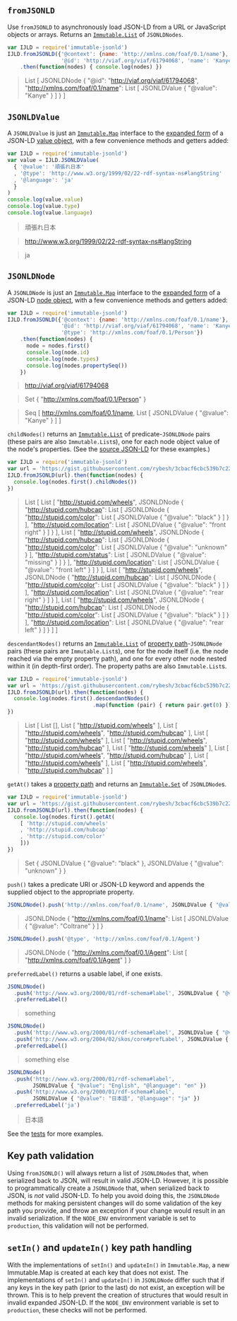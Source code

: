 ## `fromJSONLD`

Use `fromJSONLD` to asynchronously load JSON-LD from a URL or JavaScript objects or arrays. Returns an [`Immutable.List`](http://facebook.github.io/immutable-js/docs/#/List) of `JSONLDNodes`.

```javascript
var IJLD = require('immutable-jsonld')
IJLD.fromJSONLD({'@context': {name: 'http://xmlns.com/foaf/0.1/name'},
                 '@id': 'http://viaf.org/viaf/61794068', 'name': 'Kanye'})
    .then(function(nodes) { console.log(nodes) })
```
> List [ JSONLDNode { "@id": "http://viaf.org/viaf/61794068", "http://xmlns.com/foaf/0.1/name": List [ JSONLDValue { "@value": "Kanye" } ] } ]

## `JSONLDValue`

A `JSONLDValue` is just an [`Immutable.Map`](http://facebook.github.io/immutable-js/docs/#/Map) interface to the [expanded form](https://www.w3.org/TR/json-ld/#expanded-document-form) of a JSON-LD [value object](https://www.w3.org/TR/json-ld/#value-objects), with a few convenience methods and getters added:

```javascript
var IJLD = require('immutable-jsonld')
var value = IJLD.JSONLDValue(
  { '@value': '頑張れ日本'
  , '@type': 'http://www.w3.org/1999/02/22-rdf-syntax-ns#langString'
  , '@language': 'ja'
  }
)
console.log(value.value)
console.log(value.type)
console.log(value.language)
```
> 頑張れ日本

> http://www.w3.org/1999/02/22-rdf-syntax-ns#langString

> ja

## `JSONLDNode`

A `JSONLDNode` is just an [`Immutable.Map`](http://facebook.github.io/immutable-js/docs/#/Map) interface to the [expanded form](https://www.w3.org/TR/json-ld/#expanded-document-form) of a JSON-LD [node object](https://www.w3.org/TR/json-ld/#node-objects), with a few convenience methods and getters added:

```javascript
var IJLD = require('immutable-jsonld')
IJLD.fromJSONLD({'@context': {name: 'http://xmlns.com/foaf/0.1/name'},
                 '@id': 'http://viaf.org/viaf/61794068', 'name': 'Kanye',
                 '@type': 'http://xmlns.com/foaf/0.1/Person'})
    .then(function(nodes) {
      node = nodes.first()
      console.log(node.id)
      console.log(node.types)
      console.log(nodes.propertySeq())
    })
```
> http://viaf.org/viaf/61794068

> Set { "http://xmlns.com/foaf/0.1/Person" }

> Seq [ http://xmlns.com/foaf/0.1/name, List [ JSONLDValue { "@value": "Kanye" } ] ]

`childNodes()` returns an [`Immutable.List`](http://facebook.github.io/immutable-js/docs/#/List) of predicate-`JSONLDNode` pairs (these pairs are also `Immutable.List`s), one for each node object value of the node's properties. (See the [source JSON-LD](https://gist.github.com/rybesh/3cbacf6cbc539b7c22f7) for these examples.)

```javascript
var IJLD = require('immutable-jsonld')
var url = 'https://gist.githubusercontent.com/rybesh/3cbacf6cbc539b7c22f7/raw/2c15ecbd3e878dd40523fa1ad8c70f004a1bb193/stupid.json'
IJLD.fromJSONLD(url).then(function(nodes) {
  console.log(nodes.first().childNodes())
})
```
> List [ List [ "http://stupid.com/wheels", JSONLDNode { "http://stupid.com/hubcap": List [ JSONLDNode { "http://stupid.com/color": List [ JSONLDValue { "@value": "black" } ] } ], "http://stupid.com/location": List [ JSONLDValue { "@value": "front right" } ] } ], List [ "http://stupid.com/wheels", JSONLDNode { "http://stupid.com/hubcap": List [ JSONLDNode { "http://stupid.com/color": List [ JSONLDValue { "@value": "unknown" } ], "http://stupid.com/status": List [ JSONLDValue { "@value": "missing" } ] } ], "http://stupid.com/location": List [ JSONLDValue { "@value": "front left" } ] } ], List [ "http://stupid.com/wheels", JSONLDNode { "http://stupid.com/hubcap": List [ JSONLDNode { "http://stupid.com/color": List [ JSONLDValue { "@value": "black" } ] } ], "http://stupid.com/location": List [ JSONLDValue { "@value": "rear right" } ] } ], List [ "http://stupid.com/wheels", JSONLDNode { "http://stupid.com/hubcap": List [ JSONLDNode { "http://stupid.com/color": List [ JSONLDValue { "@value": "black" } ] } ], "http://stupid.com/location": List [ JSONLDValue { "@value": "rear left" } ] } ] ]

`descendantNodes()` returns an [`Immutable.List`](http://facebook.github.io/immutable-js/docs/#/List) of [property path](https://www.w3.org/TR/sparql11-query/#propertypaths)-`JSONLDNode` pairs (these pairs are `Immutable.List`s), one for the node itself (i.e. the node reached via the empty property path), and one for every other node nested within it (in depth-first order). The property paths are also `Immutable.List`s.

```javascript
var IJLD = require('immutable-jsonld')
var url = 'https://gist.githubusercontent.com/rybesh/3cbacf6cbc539b7c22f7/raw/2c15ecbd3e878dd40523fa1ad8c70f004a1bb193/stupid.json'
IJLD.fromJSONLD(url).then(function(nodes) {
  console.log(nodes.first().descendantNodes()
                           .map(function (pair) { return pair.get(0) }))
})
```
> List [ List [], List [ "http://stupid.com/wheels" ], List [ "http://stupid.com/wheels", "http://stupid.com/hubcap" ], List [ "http://stupid.com/wheels" ], List [ "http://stupid.com/wheels", "http://stupid.com/hubcap" ], List [ "http://stupid.com/wheels" ], List [ "http://stupid.com/wheels", "http://stupid.com/hubcap" ], List [ "http://stupid.com/wheels" ], List [ "http://stupid.com/wheels", "http://stupid.com/hubcap" ] ]

`getAt()` takes a [property path](https://www.w3.org/TR/sparql11-query/#propertypaths) and returns an [`Immutable.Set`](http://facebook.github.io/immutable-js/docs/#/Set) of `JSONLDNode`s.

```javascript
var IJLD = require('immutable-jsonld')
var url = 'https://gist.githubusercontent.com/rybesh/3cbacf6cbc539b7c22f7/raw/2c15ecbd3e878dd40523fa1ad8c70f004a1bb193/stupid.json'
IJLD.fromJSONLD(url).then(function(nodes) {
  console.log(nodes.first().getAt(
    [ 'http://stupid.com/wheels'
    , 'http://stupid.com/hubcap'
    , 'http://stupid.com/color'
    ]))
})
```
> Set { JSONLDValue { "@value": "black" }, JSONLDValue { "@value": "unknown" } }

`push()` takes a predicate URI or JSON-LD keyword and appends the supplied object to the appropriate property.

```javascript
JSONLDNode().push('http://xmlns.com/foaf/0.1/name', JSONLDValue { "@value": "Coltrane" })

```
> JSONLDNode { "http://xmlns.com/foaf/0.1/name": List [ JSONLDValue { "@value": "Coltrane" } ] }

```javascript
JSONLDNode().push('@type', 'http://xmlns.com/foaf/0.1/Agent')

```
> JSONLDNode { "http://xmlns.com/foaf/0.1/Agent": List [ "http://xmlns.com/foaf/0.1/Agent" ] }

`preferredLabel()` returns a usable label, if one exists.

```javascript
JSONLDNode()
  .push('http://www.w3.org/2000/01/rdf-schema#label', JSONLDValue { "@value": "something" })
  .preferredLabel()
```
> something

```javascript
JSONLDNode()
  .push('http://www.w3.org/2000/01/rdf-schema#label', JSONLDValue { "@value": "something" })
  .push('http://www.w3.org/2004/02/skos/core#prefLabel', JSONLDValue { "@value": "something else" })
  .preferredLabel()
```
> something else

```javascript
JSONLDNode()
  .push('http://www.w3.org/2000/01/rdf-schema#label',
        JSONLDValue { "@value": "English", "@language": "en" })
  .push('http://www.w3.org/2000/01/rdf-schema#label',
        JSONLDValue { "@value": "日本語", "@language": "ja" })
  .preferredLabel('ja')
```
> 日本語

See the [tests](test) for more examples.

## Key path validation

Using `fromJSONLD()` will always return a list of `JSONLDNode`s that, when serialized back to JSON, will result in valid JSON-LD. However, it is possible to programmatically create a `JSONLDNode` that, when serialized back to JSON, is *not* valid JSON-LD. To help you avoid doing this, the `JSONLDNode` methods for making persistent changes will do some validation of the key path you provide, and throw an exception if your change would result in an invalid serialization. If the `NODE_ENV` environment variable is set to `production`, this validation will not be performed.

## `setIn()` and `updateIn()` key path handling

With the implementations of `setIn()` and `updateIn()` in `Immutable.Map`, a new Immutable.Map is created at each key that does not exist. The implementations of `setIn()` and `updateIn()` in `JSONLDNode` differ such that if any keys in the key path (prior to the last) do not exist, an exception will be thrown. This is to help prevent the creation of structures that would result in invalid expanded JSON-LD. If the `NODE_ENV` environment variable is set to `production`, these checks will not be performed.
